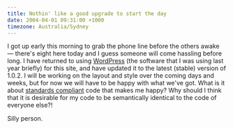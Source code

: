 ```yaml
---
title: Nothin' like a good upgrade to start the day
date: 2004-04-01 09:31:00 +1000
timezone: Australia/Sydney
---
```

I got up early this morning to grab the phone line before the others awake
— there's eight here today and I guess someone will come hassling before long.
I have returned to using [WordPress](http://wordpress.org/)
(the software that I was using last year briefly) for this site,
and have updated it to the latest (stable) version of 1.0.2.
I will be working on the layout and style over the coming days and weeks,
but for now we will have to be happy with what we've got.
What is it about [standards compliant](http://validator.w3.org/check?uri=referer)
code that makes me happy?
Why should I think that it is desirable for my code to be semantically identical
to the code of everyone else?!

Silly person.
